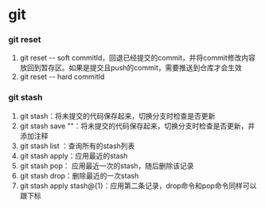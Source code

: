 # git 
### git reset
1. git reset -- soft commitId，回退已经提交的commit，并将commit修改内容放回到暂存区。如果是提交且push的commit，需要推送到仓库才会生效
2. git reset -- hard commitId

### git stash
1. git stash：将未提交的代码保存起来，切换分支时检查是否更新
2. git stash save ""：将未提交的代码保存起来，切换分支时检查是否更新，并添加注释
3. git stash list ：查询所有的stash列表
4. git stash apply：应用最近的stash
5. git stash pop： 应用最近一次的stash，随后删除该记录
6. git stash drop：删除最近的一次stash
7. git stash apply stash@{1}：应用第二条记录，drop命令和pop命令同样可以跟下标